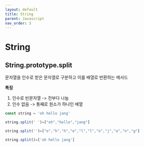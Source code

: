 ```yaml
---
layout: default
title: String
parent: Javascript
nav_order: 3
---
```


# String

## String.prototype.split

문자열을 인수로 받은 문자열로 구분하고 이를 배열로 반환하는 메서드

**특징**

1. 인수로 빈문자열 -> 전부다 나눔
2. 인수 없음 -> 통째로 원소가 하나인 배열

```js
const string = 'oh hello jang'

string.split(' ')=["oh","hello","jang"]

string.split('')=["o","h","h","e","l","l","o","j","a","n","g"]

string.split()=['oh hello jang']
```
